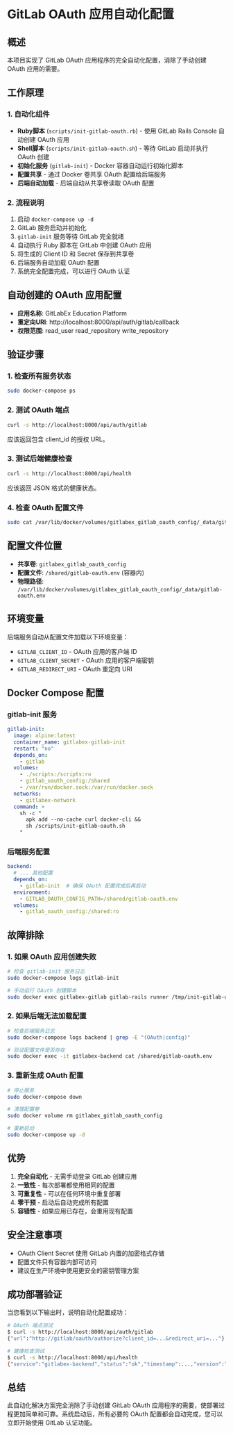 # GitLab OAuth 应用自动化配置

## 概述

本项目实现了 GitLab OAuth 应用程序的完全自动化配置，消除了手动创建 OAuth 应用的需要。

## 工作原理

### 1. 自动化组件

- **Ruby脚本** (`scripts/init-gitlab-oauth.rb`) - 使用 GitLab Rails Console 自动创建 OAuth 应用
- **Shell脚本** (`scripts/init-gitlab-oauth.sh`) - 等待 GitLab 启动并执行 OAuth 创建
- **初始化服务** (`gitlab-init`) - Docker 容器自动运行初始化脚本
- **配置共享** - 通过 Docker 卷共享 OAuth 配置给后端服务
- **后端自动加载** - 后端自动从共享卷读取 OAuth 配置

### 2. 流程说明

1. 启动 `docker-compose up -d`
2. GitLab 服务启动并初始化
3. `gitlab-init` 服务等待 GitLab 完全就绪
4. 自动执行 Ruby 脚本在 GitLab 中创建 OAuth 应用
5. 将生成的 Client ID 和 Secret 保存到共享卷
6. 后端服务自动加载 OAuth 配置
7. 系统完全配置完成，可以进行 OAuth 认证

## 自动创建的 OAuth 应用配置

- **应用名称**: GitLabEx Education Platform
- **重定向URI**: http://localhost:8000/api/auth/gitlab/callback
- **权限范围**: read_user read_repository write_repository

## 验证步骤

### 1. 检查所有服务状态
```bash
sudo docker-compose ps
```

### 2. 测试 OAuth 端点
```bash
curl -s http://localhost:8000/api/auth/gitlab
```
应该返回包含 client_id 的授权 URL。

### 3. 测试后端健康检查
```bash
curl -s http://localhost:8000/api/health
```
应该返回 JSON 格式的健康状态。

### 4. 检查 OAuth 配置文件
```bash
sudo cat /var/lib/docker/volumes/gitlabex_gitlab_oauth_config/_data/gitlab-oauth.env
```

## 配置文件位置

- **共享卷**: `gitlabex_gitlab_oauth_config`
- **配置文件**: `/shared/gitlab-oauth.env` (容器内)
- **物理路径**: `/var/lib/docker/volumes/gitlabex_gitlab_oauth_config/_data/gitlab-oauth.env`

## 环境变量

后端服务自动从配置文件加载以下环境变量：
- `GITLAB_CLIENT_ID` - OAuth 应用的客户端 ID
- `GITLAB_CLIENT_SECRET` - OAuth 应用的客户端密钥
- `GITLAB_REDIRECT_URI` - OAuth 重定向 URI

## Docker Compose 配置

### gitlab-init 服务
```yaml
gitlab-init:
  image: alpine:latest
  container_name: gitlabex-gitlab-init
  restart: "no"
  depends_on:
    - gitlab
  volumes:
    - ./scripts:/scripts:ro
    - gitlab_oauth_config:/shared
    - /var/run/docker.sock:/var/run/docker.sock
  networks:
    - gitlabex-network
  command: >
    sh -c "
      apk add --no-cache curl docker-cli &&
      sh /scripts/init-gitlab-oauth.sh
    "
```

### 后端服务配置
```yaml
backend:
  # ... 其他配置
  depends_on:
    - gitlab-init  # 确保 OAuth 配置完成后再启动
  environment:
    - GITLAB_OAUTH_CONFIG_PATH=/shared/gitlab-oauth.env
  volumes:
    - gitlab_oauth_config:/shared:ro
```

## 故障排除

### 1. 如果 OAuth 应用创建失败
```bash
# 检查 gitlab-init 服务日志
sudo docker-compose logs gitlab-init

# 手动运行 OAuth 创建脚本
sudo docker exec gitlabex-gitlab gitlab-rails runner /tmp/init-gitlab-oauth.rb
```

### 2. 如果后端无法加载配置
```bash
# 检查后端服务日志
sudo docker-compose logs backend | grep -E "(OAuth|config)"

# 验证配置文件是否存在
sudo docker exec -it gitlabex-backend cat /shared/gitlab-oauth.env
```

### 3. 重新生成 OAuth 配置
```bash
# 停止服务
sudo docker-compose down

# 清理配置卷
sudo docker volume rm gitlabex_gitlab_oauth_config

# 重新启动
sudo docker-compose up -d
```

## 优势

1. **完全自动化** - 无需手动登录 GitLab 创建应用
2. **一致性** - 每次部署都使用相同的配置
3. **可重复性** - 可以在任何环境中重复部署
4. **零干预** - 启动后自动完成所有配置
5. **容错性** - 如果应用已存在，会重用现有配置

## 安全注意事项

- OAuth Client Secret 使用 GitLab 内置的加密格式存储
- 配置文件只有容器内部可访问
- 建议在生产环境中使用更安全的密钥管理方案

## 成功部署验证

当您看到以下输出时，说明自动化配置成功：

```bash
# OAuth 端点测试
$ curl -s http://localhost:8000/api/auth/gitlab
{"url":"http://gitlab/oauth/authorize?client_id=...&redirect_uri=..."}

# 健康检查测试
$ curl -s http://localhost:8000/api/health
{"service":"gitlabex-backend","status":"ok","timestamp":...,"version":"1.0.0"}
```

## 总结

此自动化解决方案完全消除了手动创建 GitLab OAuth 应用程序的需要，使部署过程更加简单和可靠。系统启动后，所有必要的 OAuth 配置都会自动完成，您可以立即开始使用 GitLab 认证功能。 
